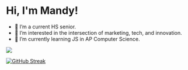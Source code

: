 <h1> Hi, I'm Mandy! </h1>

<ul>
<li> 👋 I’m a current HS senior. </li>
<li> 👀 I’m interested in the intersection of marketing, tech, and innovation. </li>
<li> 🌱 I’m currently learning JS in AP Computer Science. </li>
</ul>

 <img SRC="https://gifdb.com/images/high/cute-white-cartoon-cat-jhuqk0ets8r0ttfq.gif">

 
<!---
MandyyChen/MandyyChen is a ✨ special ✨ repository because its `README.md` (this file) appears on your GitHub profile.
You can click the Preview link to take a look at your changes.
--->


[![GitHub Streak](http://github-readme-streak-stats.herokuapp.com?user=MandyyChen&theme=dark&background=000000)](https://git.io/streak-stats)

